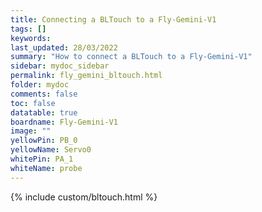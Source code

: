 ```yaml
---
title: Connecting a BLTouch to a Fly-Gemini-V1
tags: []
keywords: 
last_updated: 28/03/2022
summary: "How to connect a BLTouch to a Fly-Gemini-V1"
sidebar: mydoc_sidebar
permalink: fly_gemini_bltouch.html
folder: mydoc
comments: false
toc: false
datatable: true
boardname: Fly-Gemini-V1
image: ""
yellowPin: PB_0
yellowName: Servo0
whitePin: PA_1
whiteName: probe
---
```


{% include custom/bltouch.html %}